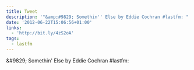 ```yaml
---
title: Tweet
description: '"&amp;#9829; Somethin'' Else by Eddie Cochran #lastfm: "'
date: '2012-06-22T15:06:56+01:00'
links:
  - 'http://bit.ly/4zS2oA'
tags:
  - lastfm
---
```

&amp;#9829; Somethin' Else by Eddie Cochran #lastfm: 
